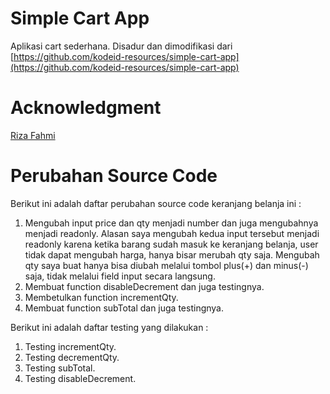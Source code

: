 # Simple Cart App
Aplikasi cart sederhana. Disadur dan dimodifikasi dari [https://github.com/kodeid-resources/simple-cart-app](https://github.com/kodeid-resources/simple-cart-app)

# Acknowledgment
[Riza Fahmi](https://github.com/rizafahmi)

# Perubahan Source Code
Berikut ini adalah daftar perubahan source code keranjang belanja ini :

1. Mengubah input price dan qty menjadi number dan juga mengubahnya menjadi readonly. Alasan saya mengubah kedua input tersebut menjadi readonly karena ketika barang sudah masuk ke keranjang belanja, user tidak dapat mengubah harga, hanya bisar merubah qty saja. Mengubah qty saya buat hanya bisa diubah melalui tombol plus(+) dan minus(-) saja, tidak melalui field input secara langsung.
2. Membuat function disableDecrement dan juga testingnya.
3. Membetulkan function incrementQty.
4. Membuat function subTotal dan juga testingnya.

Berikut ini adalah daftar testing yang dilakukan :
1. Testing incrementQty.
2. Testing decrementQty.
3. Testing subTotal.
4. Testing disableDecrement.